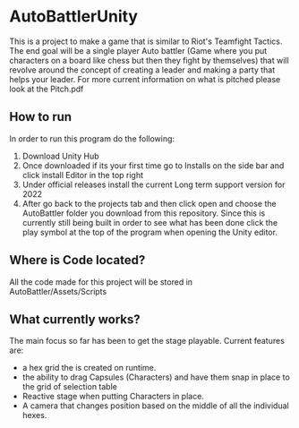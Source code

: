# AutoBattlerUnity

This is a project to make a game that is similar to Riot's Teamfight Tactics. The end goal will be a single player Auto battler (Game where you put characters on a board like chess but then they fight by themselves) 
that will revolve around the concept of creating a leader and making a party that helps your leader. For more current information on what is pitched please look at the Pitch.pdf

## How to run
In order to run this program do the following:
1. Download Unity Hub
2. Once downloaded if its your first time go to Installs on the side bar and click install Editor in the top right
3. Under official releases install the current Long term support version for 2022
4. After go back to the projects tab and then click open and choose the AutoBattler folder you download from this repository.
Since this is currently still being built in order to see what has been done click the play symbol at the top of the program when opening the Unity editor.

## Where is Code located?
All the code made for this project will be stored in AutoBattler/Assets/Scripts

## What currently works?
The main focus so far has been to get the stage playable. Current features are:
- a hex grid the is created on runtime.
- the ability to drag Capsules (Characters) and have them snap in place to the grid of selection table
- Reactive stage when putting Characters in place.
- A camera that changes position based on the middle of all the individual hexes.
